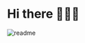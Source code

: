# Hi there 👋👩‍💻

![readme](https://user-images.githubusercontent.com/92587046/227271402-2ba7223c-2e1d-45b1-9707-3467ac00e161.png)




<!--**Krylovich/Krylovich** is a ✨ _special_ ✨ repository because its `README.md` (this file) appears on your GitHub profile.

Here are some ideas to get you started:
# Hi there 👋
- 🔭 I’m currently working on ...
- 🌱 I’m currently learning ...
- 👯 I’m looking to collaborate on ...
- 🤔 I’m looking for help with ...
- 💬 Ask me about ...
- 📫 How to reach me: ...
- 😄 Pronouns: ...
- ⚡ Fun fact: ...
-->
